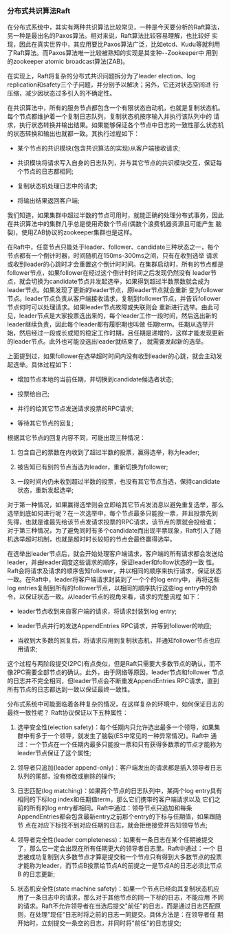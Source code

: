 ### 分布式共识算法Raft

在分布式系统中，其实有两种共识算法比较常见，一种是今天要分析的Raft算法，另一种是最出名的Paxos算法。相对来说，Raft算法比较容易理解，也比较好
实现，因此在真实世界中，其应用要比Paxos算法广泛，比如etcd、Kudu等就利用了Raft算法。而Paxos算法唯一比较被熟知的实现是其变种--Zookeeper中
用到的zookeeper atomic broadcast算法(ZAB)。

在实现上，Raft将复杂的分布式共识问题拆分为了leader election、log replication和safety三个子问题，并分别予以解决；另外，它还对状态空间进
行压缩，减少因状态过多引入的不确定性。

在共识算法中，所有的服务节点都包含一个有限状态自动机，也就是复制状态机。每个节点都维护着一个复制日志队列，复制状态机按序输入并执行该队列中的
请求，执行状态转换并输出结果。如果能够保证各个节点中日志的一致性那么状态机的状态转换和输出也就都一致。其执行过程如下：
  * 某个节点的共识模块(包含共识算法的实现)从客户端接收请求;

  * 共识模块将请求写入自身的日志队列，并与其它节点的共识模块交互，保证每个节点的日志都相同;

  * 复制状态机处理日志中的请求;

  * 将输出结果返回客户端;

我们知道，如果集群中超过半数的节点可用时，就能正确的处理分布式事务，因此在共识算法中的集群几乎总是使用奇数个节点(偶数个浪费机器资源且可能产生
脑裂)，使用ZAB协议的zookeeper集群也是这样。

在Raft中，任意节点只能处于leader、follower、candidate三种状态之一，每个节点都有一个倒计时器，时间随机在150ms-300ms之间，只有在收到选举
请求或收到leader的心跳时才会重置这个倒计时时间。在集群启动时，所有的节点都是follower节点，如果follower在经过这个倒计时时间之后发现仍然没有
leader节点，就会切换为candidate节点并发起选举，如果得到超过半数票数就会成为leader节点。如果发现了更新的leader节点，原leader节点就会重新
变为follower节点。leader节点负责从客户端接收请求，复制到follower节点，并告诉follower节点何时可以处理请求。如果leader节点故障或失联则会
重新进行选举。由此可见，leader节点是大家投票选出来的，每个leader工作一段时间，然后选出新的leader继续负责，因此每个leader都有履职期也叫做
任期term。任期从选举开始，然后经过一段或长或短的稳定工作时期，且任期是递增的，这样才能发现更新的leader节点。此外也可能没选出leader就结束了，
就需要发起新的选举。

上面提到过，如果follower在选举超时时间内没有收到leader的心跳，就会主动发起选举。具体过程如下：
  * 增加节点本地的当前任期，并切换到candidate候选者状态;

  * 投票给自己;

  * 并行的给其它节点发送请求投票的RPC请求;

  * 等待其它节点的回复;

根据其它节点的回复内容不同，可能出现三种情况：
  1. 包含自己的票数在内收到了超过半数的投票，赢得选举，称为leader;

  2. 被告知已有别的节点当选为leader，重新切换为follower;

  3. 一段时间内仍未收到超过半数的投票，也没有其它节点当选，保持candidate状态，重新发起选举;

对于第一种情况，如果赢得选举则会立即给其它节点发消息以避免重复选举，那么选举到底如何进行呢？在一次选举中，每个节点最多只能投一票，并且投票先到
先得，也就是谁最先给该节点发请求投票的RPC请求，该节点的票就会投给谁；对于第三种情况，为了避免同时有多个candidate而出现平票现象，Raft引入了随
机选举超时机制，也就是超时时长较短的节点会最终赢得选举。


在选举出leader节点后，就会开始处理客户端请求，客户端的所有请求都会发送给leader，并由leader调度这些请求的顺序，保证leader和follow状态的一致
性。Raft会将请求及请求的顺序告知follower，并以相同的顺序来执行请求，保证状态一致。在Raft中，leader将客户端请求封装到了一个个的log entry中，
再将这些log entries复制到所有的follower节点，以相同的顺序执行这些log entry中的命令，以保证状态一致。从leader节点的视角来看，请求的完整流程
如下：
  * leader节点收到来自客户端的请求，将请求封装到log entry;

  * leader节点并行的发送AppendEntries RPC请求，并等到follower的响应;

  * 当收到大多数的回复后，将请求应用到复制状态机，并通知follower节点也应用请求;

这个过程与两阶段提交(2PC)有点类似，但是Raft只需要大多数节点的确认，而不像2PC需要全部节点的确认。此外，由于网络等原因，leader节点和follower
节点的日志并不完全相同，但leader节点会不断重发AppendEntries RPC请求，直到所有节点的日志都达到一致以保证最终一致性。


分布式系统中可能面临着各种复杂的情况，在这样复杂的环境中，如何保证日志的最终一致性呢？
Raft协议保证以下五种属性：
  1. 选举安全性(election safety)：每个任期内只允许选出最多一个领导，如果集群中有多于一个领导，就发生了脑裂(ES中常见的一种异常情况)。Raft中
  通过：一个节点在一个任期内最多只能投一票和只有获得多数票的节点才能称为leader节点保证了这个属性;

  2. 领导者只追加(leader append-only)：客户端发出的请求都是插入领导者日志队列的尾部，没有修改或删除的操作;

  3. 日志匹配(log matching)：如果两个节点的日志队列中，某两个log entry具有相同的下标log index和任期值term，那么它们携带的客户端请求以及
  它们之前的所有的log entry都相同。Raft中通过：领导节点只追加和每条AppendEntries都会包含最新entry之前那个entry的下标与任期值，如果跟随节
  点在对应下标找不到对应任期的日志，就会拒绝接受并告知领导节点;

  4. 领导者完全性(leader completeness)：如果有一条日志在某个任期被提交了，那么它一定会出现在所有任期更大的领导者日志里。Raft中通过：一个
  日志被成功复制到大多数节点才算是提交和一个节点只有得到大多数节点的投票才能称为leader，而节点B投票给节点A的前提之一是节点A的日志必须比节点B
  的日志更新;

  5. 状态机安全性(state machine safety)：如果一个节点已经向其复制状态机应用了一条日志中的请求，那么对于其他节点的同一下标的日志，不能应用
  不同的请求。Raft不允许领导者在当选后提交"前任"的日志，而是通过日志匹配原则，在处理"现任"日志时将之前的日志一同提交。具体方法是：在领导者任
  期开始时，立刻提交一条空的日志，并同时将"前任"的日志提交;




